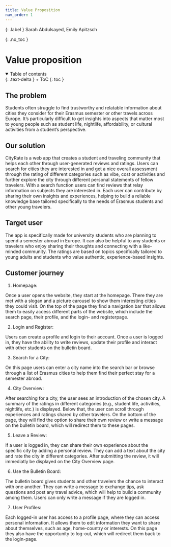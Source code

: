 ```yaml
---
title: Value Proposition
nav_order: 1
---
```


{: .label }
Sarah Abdulsayed, Emily Apitzsch

{: .no_toc }
# Value proposition

<details open markdown="block">
{: .text-delta }
<summary>Table of contents</summary>
+ ToC
{: toc }
</details>

## The problem

Students often struggle to find trustworthy and relatable information about cities they consider for their Erasmus semester or other travels across Europe. It’s particularly difficult to get insights into aspects that matter most to young people such as student life, nightlife, affordability, or cultural activities from a student’s perspective.

## Our solution

CityRate is a web app that creates a student and traveling community that helps each other through user-generated reviews and ratings. Users can search for cities they are interested in and get a nice overall assessment through the rating of different categories such as vibe, cost or activities and further explore the city through different personal statements of fellow travelers. With a search function users can find reviews that relay information on subjects they are interested in.
Each user can contribute by sharing their own insights and experiences, helping to build a reliable knowledge base tailored specifically to the needs of Erasmus students and other young travelers.

## Target user

The app is specifically made for university students who are planning to spend a semester abroad in Europe. It can also be helpful to any students or travelers who enjoy sharing their thoughts and connecting with a like-minded community. The ratings are based on topics specifically tailored to young adults and students who value authentic, experience-based insights.

## Customer journey

1. Homepage:

Once a user opens the website, they start at the homepage. There they are met with a slogan and a picture carousel to show them interesting cities they could visit. On the top of the page they find a navigation bar that allows them to easily access different parts of the website, which include the search page, their profile, and the login- and registerpage. 

2. Login and Register:

Users can create a profile and login to their account. Once a user is logged in, they have the ability to write reviews, update their profile and interact with other students on the bulletin board.  

3. Search for a City:

On this page users can enter a city name into the search bar or browse through a list of Erasmus cities to help them find their perfect stay for a semester abroad. 

4. City Overview:

After searching for a city, the user sees an introduction of the chosen city. A summary of the ratings in different categories (e.g., student life, activities, nightlife, etc.) is displayed. Below that, the user can scroll through experiences and ratings shared by other travelers. On the bottom of the page, they will find the option to share their own review or write a message on the bulletin board, which will redirect them to these pages. 

5. Leave a Review:

If a user is logged in, they can share their own experience about the specific city by adding a personal review. They can add a text about the city and rate the city in different categories. After submitting the review, it will immediatly be displayed on the City Overview page. 

6. Use the Bulletin Board:

The bulletin board gives students and other travelers the chance to interact with one another. They can write a message to exchange tips, ask questions and post any travel advice, which will help to build a community among them. Users can only write a message if they are logged in. 

7. User Profiles:

Each logged-in user has access to a profile page, where they can access personal information. It allows them to edit information they want to share about themselves, such as age, home-country or interests. On this page they also have the opportunity to log-out, which will redirect them back to the login-page. 








